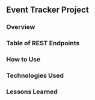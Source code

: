 ## Event Tracker Project


### Overview


### Table of REST Endpoints


### How to Use


### Technologies Used


### Lessons Learned
